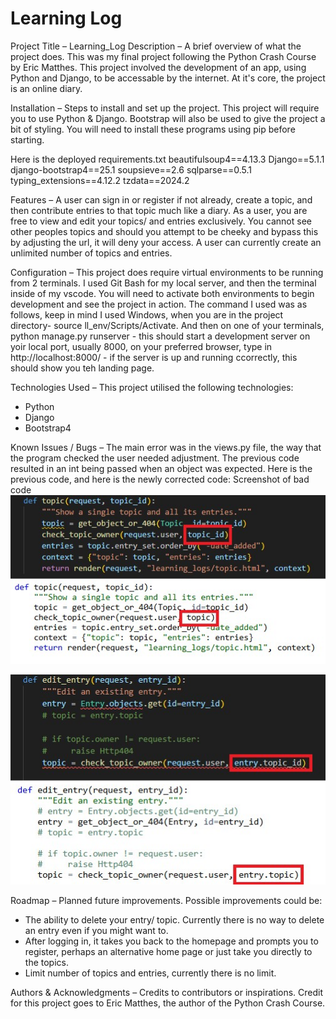 # Learning Log

Project Title – Learning_Log
Description – A brief overview of what the project does.
This was my final project following the Python Crash Course by Eric Matthes.
This project involved the development of an app, using Python and Django, to be accessable by the internet.
At it's core, the project is an online diary.

Installation – Steps to install and set up the project.
This project will require you to use Python & Django.
Bootstrap will also be used to give the project a bit of styling.
You will need to install these programs using pip before starting.

Here is the deployed requirements.txt
beautifulsoup4==4.13.3
Django==5.1.1
django-bootstrap4==25.1
soupsieve==2.6
sqlparse==0.5.1
typing_extensions==4.12.2
tzdata==2024.2

Features –
A user can sign in or register if not already, create a topic, and then contribute entries to that topic much like a diary.
As a user, you are free to view and edit your topics/ and entries exclusively.
You cannot see other peoples topics and should you attempt to be cheeky and bypass this by adjusting the url, it will deny your access.
A user can currently create an unlimited number of topics and entries.

Configuration –
This project does require virtual environments to be running from 2 terminals. I used Git Bash for my local server, and then the terminal inside of my vscode. You will need to activate both environments to begin development and see the project in action.
The command I used was as follows, keep in mind I used Windows, when you are in the project directory- source ll_env/Scripts/Activate. And then on one of your terminals, python manage.py runserver - this should start a development server on yoir local port, usually 8000, on your preferred browser, type in http://localhost:8000/ - if the server is up and running ccorrectly, this should show you teh landing page.

Technologies Used –
This project utilised the following technologies:

- Python
- Django
- Bootstrap4

Known Issues / Bugs –
The main error was in the views.py file, the way that the program checked the user needed adjustment. The previous code resulted in an int being passed when an object was expected. Here is the previous code, and here is the newly corrected code:
Screenshot of bad code
![Screenshot of Failing code](.//images/intcorrection.jpg)

![Screenshot of correct code](.//images/intcorrection2Edit.jpg)

Roadmap – Planned future improvements.
Possible improvements could be:

- The ability to delete your entry/ topic. Currently there is no way to delete an entry even if you might want to.
- After logging in, it takes you back to the homepage and prompts you to register, perhaps an alternative home page or just take you directly to the topics.
- Limit number of topics and entries, currently there is no limit.

Authors & Acknowledgments – Credits to contributors or inspirations.
Credit for this project goes to Eric Matthes, the author of the Python Crash Course.

